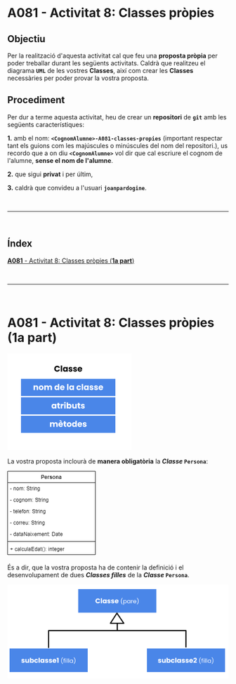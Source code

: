 # A081 - Activitat 8: Classes pròpies


## **Objectiu**

Per la realització d'aquesta activitat cal que feu una **proposta pròpia** per poder treballar durant les següents activitats. Caldrà que realitzeu el diagrama **```UML```** de les vostres **Classes**, així com crear les **Classes** necessàries per poder provar la vostra proposta.

## **Procediment**

Per dur a terme aquesta activitat, heu de crear un **repositori** de **```git```** amb les següents característiques:

**1.** amb el nom: **```<CognomAlumne>-A081-classes-propies```** (important respectar tant els guions com les majúscules o minúscules del nom del repositori.), us recordo que a on diu **```<CognomAlumne>```** vol dir que cal escriure el cognom de l'alumne, **sense el nom de l'alumne**.

**2.** que sigui **privat** i per últim,

**3.** caldrà que convideu a l'usuari **```joanpardogine```**.

<br>
<hr>
<br>

## **Índex**

[**A081** - Activitat 8: Classes pròpies (**1a part**)](./README.md#a081---activitat-8-classes-pròpies-1a-part)

<br>
<hr>
<br>

# A081 - Activitat 8: Classes pròpies (1a part)

![classe-teoria.png](./img/classe-teoria.png)

La vostra proposta inclourà de **manera obligatòria** la ***Classe* ```Persona```**:

![ClassePersona](./img/UML-class-persona.png)

És a dir, que la vostra proposta ha de contenir la definició i el desenvolupament de dues ***Classes filles*** de la  ***Classe* ```Persona```**.

![UML-classes-pare-filles.png](./img/UML-classes-pare-filles.png)


 
